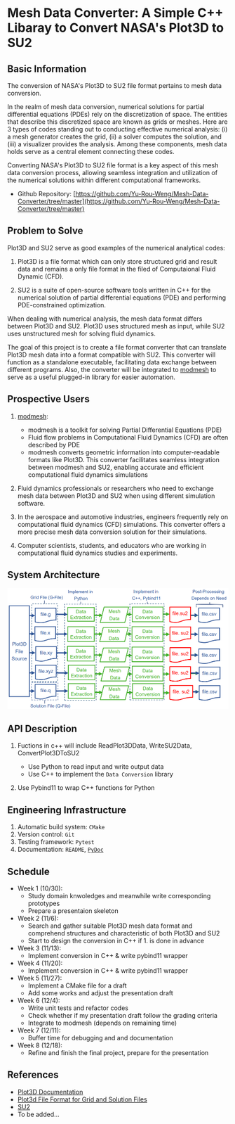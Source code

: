 # Mesh Data Converter: A Simple C++ Libaray to Convert NASA's Plot3D to SU2


## Basic Information

The conversion of NASA's Plot3D to SU2 file format pertains to mesh data conversion.

In the realm of mesh data conversion, numerical solutions for partial differential
equations (PDEs) rely on the discretization of space. The entities that describe this
discretized space are known as grids or meshes.  Here are 3 types of codes standing out 
to conducting effective numerical analysis: (i) a mesh generator creates the grid, (ii) 
a solver computes the solution, and (iii) a visualizer provides the analysis. Among these 
components, mesh data holds serve as a central element connecting these codes.

Converting NASA's Plot3D to SU2 file format is a key aspect of this mesh data conversion 
process, allowing seamless integration and utilization of the numerical solutions within 
different computational frameworks.

* Github Repository: [https://github.com/Yu-Rou-Weng/Mesh-Data-Converter/tree/master](https://github.com/Yu-Rou-Weng/Mesh-Data-Converter/tree/master)

## Problem to Solve

Plot3D and SU2 serve as good examples of the numerical analytical codes:

1. Plot3D is a file format which can only store structured grid and result data and 
  remains a only file format in the filed of Computaional Fluid Dynamic (CFD).

2. SU2 is a suite of open-source software tools written in C++ for the numerical solution 
  of partial differential equations (PDE) and performing PDE-constrained optimization.

When dealing with numerical analysis, the mesh data format differs between Plot3D and SU2. 
Plot3D uses structured mesh as input, while SU2 uses unstructured mesh for solving fluid dynamics.

The goal of this project is to create a file format converter that can translate Plot3D mesh data 
into a format compatible with SU2. This converter will function as a standalone executable, facilitating data exchange between different programs. Also, the converter will be integrated to [modmesh](https://github.com/solvcon/modmesh) to serve as a useful plugged-in library for easier automation.

## Prospective Users

1. [modmesh](https://github.com/solvcon/modmesh):  
     - modmesh is a toolkit for solving Partial Differential Equations (PDE)  
     - Fluid flow problems in Computational Fluid Dynamics (CFD) are often   
     described by PDE
     - modmesh converts geometric information into computer-readable formats like Plot3D.
     This converter facilitates seamless integration between modmesh and SU2, enabling 
     accurate and efficient computational fluid dynamics simulations

2. Fluid dynamics professionals or researchers who need to exchange mesh data between Plot3D and SU2 when using different simulation software.

3. In the aerospace and automotive industries, engineers frequently rely on computational fluid dynamics (CFD) simulations. This converter offers a more precise mesh data conversion solution 
for their simulations.

4. Computer scientists, students, and educators who are working in computational fluid dynamics studies and experiments.

## System Architecture

![image](https://github.com/Yu-Rou-Weng/nsdhw_23au/blob/Yu-Rou-Weng-Proposal-Submission/project/Yu-Rou-Weng/image/ConceptFlowChart.png)

## API Description

1. Fuctions in c++ will include ReadPlot3DData, WriteSU2Data, ConvertPlot3DToSU2
   - Use Python to read input and write output data
   - Use C++ to implement the `Data Conversion` library

2. Use Pybind11 to wrap C++ functions for Python

## Engineering Infrastructure

1. Automatic build system: `CMake`
2. Version control: `Git`
3. Testing framework: `Pytest`
4. Documentation: `README`, [`PyDoc`](https://marketplace.visualstudio.com/items?itemName=njpwerner.autodocstring)

## Schedule

* Week 1 (10/30):  
     - Study domain knwoledges and meanwhile write corresponding prototypes
     - Prepare a presentaion skeleton  
* Week 2 (11/6):  
     - Search and gather suitable Plot3D mesh data format and comprehend structures and characteristic of both Plot3D and SU2  
     - Start to design the conversion in C++ if 1. is done in advance
* Week 3 (11/13):  
     - Implement conversion in C++ & write pybind11 wrapper
* Week 4 (11/20):  
     - Implement conversion in C++ & write pybind11 wrapper
* Week 5 (11/27):  
     - Implement a CMake file for a draft  
     - Add some works and adjust the presentation draft
* Week 6 (12/4):  
     - Write unit tests and refactor codes  
     - Check whether if my presentation draft follow the grading criteria  
     - Integrate to modmesh (depends on remaining time)
* Week 7 (12/11):  
     - Buffer time for debugging and and documentation
* Week 8 (12/18):  
     - Refine and finish the final project, prepare for the presentation

## References

- [Plot3D Documentation](https://nasa.github.io/Plot3D_utilities/_build/html/)
- [Plot3d File Format for Grid and Solution Files](https://www.grc.nasa.gov/www/wind/valid/plot3d.html)
- [SU2](https://su2code.github.io/)
- To be added…
